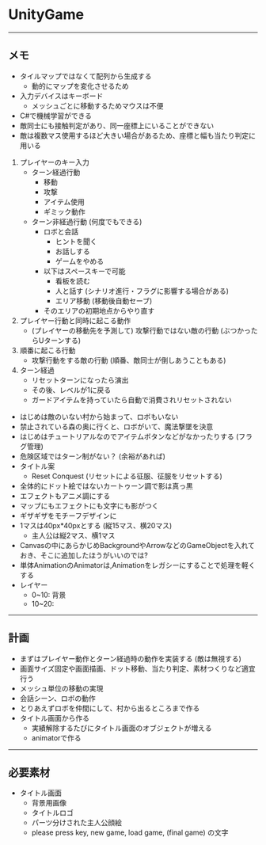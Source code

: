 # UnityGame
---
## メモ
- タイルマップではなくて配列から生成する
    - 動的にマップを変化させるため
- 入力デバイスはキーボード
    - メッシュごとに移動するためマウスは不便
- C#で機械学習ができる
- 敵同士にも接触判定があり、同一座標上にいることができない
- 敵は複数マス使用するほど大きい場合があるため、座標と幅も当たり判定に用いる

1. プレイヤーのキー入力
    - ターン経過行動
        - 移動
        - 攻撃
        - アイテム使用
        - ギミック動作
    - ターン非経過行動 (何度でもできる)
        - ロボと会話
            - ヒントを聞く
            - お話しする
            - ゲームをやめる
        - 以下はスペースキーで可能
            - 看板を読む
            - 人と話す (シナリオ進行・フラグに影響する場合がある)
            - エリア移動 (移動後自動セーブ)
        - そのエリアの初期地点からやり直す
2. プレイヤー行動と同時に起こる動作
    - (プレイヤーの移動先を予測して) 攻撃行動ではない敵の行動 (ぶつかったらUターンする)
3. 順番に起こる行動
    - 攻撃行動をする敵の行動 (順番、敵同士が倒しあうこともある)
4. ターン経過
    - リセットターンになったら演出
    - その後、レベルが1に戻る
    - ガードアイテムを持っていたら自動で消費されリセットされない

- はじめは敵のいない村から始まって、ロボもいない
- 禁止されている森の奥に行くと、ロボがいて、魔法撃墜を決意
- はじめはチュートリアルなのでアイテムボタンなどがなかったりする (フラグ管理)
- 危険区域ではターン制がない？ (余裕があれば)
- タイトル案
    - Reset Conquest (リセットによる征服、征服をリセットする)
- 全体的にドット絵ではないカートゥーン調で影は真っ黒
- エフェクトもアニメ調にする
- マップにもエフェクトにも文字にも影がつく
- ギザギザをモチーフデザインに
- 1マスは40px*40pxとする (縦15マス、横20マス)
    - 主人公は縦2マス、横1マス
- Canvasの中にあらかじめBackgroundやArrowなどのGameObjectを入れておき、そこに追加したほうがいいのでは?
- 単体AnimationのAnimatorは,Animationをレガシーにすることで処理を軽くする
- レイヤー
    - 0~10: 背景
    - 10~20:
---
## 計画
- まずはプレイヤー動作とターン経過時の動作を実装する (敵は無視する)
- 画面サイズ固定や画面描画、ドット移動、当たり判定、素材つくりなど適宜行う
- メッシュ単位の移動の実現
- 会話シーン、ロボの動作
- とりあえずロボを仲間にして、村から出るところまで作る
- タイトル画面から作る
    - 実績解除するたびにタイトル画面のオブジェクトが増える
    - animatorで作る

---
## 必要素材
- タイトル画面
    - 背景用画像
    - タイトルロゴ
    - パーツ分けされた主人公顔絵
    - please press key, new game, load game, (final game) の文字

